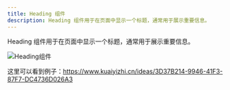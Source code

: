 ```yaml
---
title: Heading 组件
description: Heading 组件用于在页面中显示一个标题，通常用于展示重要信息。
---
```


Heading 组件用于在页面中显示一个标题，通常用于展示重要信息。

![Heading组件](/images/juiceEditor/component-heading.png)

这里可以看到例子：https://www.kuaiyizhi.cn/ideas/3D37B214-9946-41F3-87F7-DC4736D026A3
